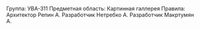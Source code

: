 Группа: УВА-311
Предметная область: Картинная галлерея
Правила: Архитектор Репин А.
	 Разработчик Нетребко А.
	 Разработчик Макртумян А.